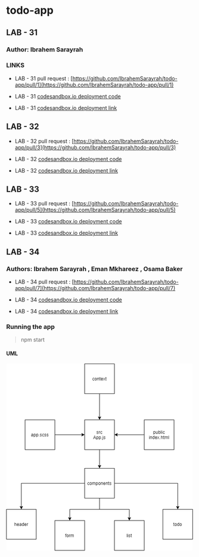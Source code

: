 # todo-app

## LAB - 31

### Author: Ibrahem Sarayrah

### LINKS

* LAB - 31 pull request : [https://github.com/IbrahemSarayrah/todo-app/pull/1](https://github.com/IbrahemSarayrah/todo-app/pull/1)

* LAB - 31 [codesandbox.io deployment code](https://codesandbox.io/s/aged-shadow-elr1f?file=/src/app.js)

* LAB - 31 [codesandbox.io deployment link](https://elr1f.csb.app/)

## LAB - 32

* LAB - 32 pull request : [https://github.com/IbrahemSarayrah/todo-app/pull/3](https://github.com/IbrahemSarayrah/todo-app/pull/3)

* LAB - 32 [codesandbox.io deployment code](https://codesandbox.io/s/gallant-archimedes-c43f9)

* LAB - 32 [codesandbox.io deployment link](https://c43f9.csb.app/)

## LAB - 33

* LAB - 33 pull request : [https://github.com/IbrahemSarayrah/todo-app/pull/5](https://github.com/IbrahemSarayrah/todo-app/pull/5)

* LAB - 33 [codesandbox.io deployment code](https://codesandbox.io/s/competent-neumann-cdmb4)

* LAB - 33 [codesandbox.io deployment link](https://cdmb4.csb.app/)

## LAB - 34

### Authors: Ibrahem Sarayrah , Eman Mkhareez , Osama Baker

* LAB - 34 pull request : [https://github.com/IbrahemSarayrah/todo-app/pull/7](https://github.com/IbrahemSarayrah/todo-app/pull/7)

* LAB - 34 [codesandbox.io deployment code](https://codesandbox.io/s/ancient-sunset-gvm4s)

* LAB - 34 [codesandbox.io deployment link](https://gvm4s.csb.app/)

### Running the app

>
> npm start
>

#### UML

![lab-31](./UML/lab-31.png)
